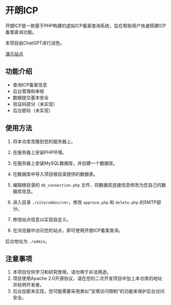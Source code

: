 # 开朗ICP

开朗ICP是一款基于PHP构建的虚拟ICP备案查询系统，旨在帮助用户快速搭建ICP备案查询功能。

本项目由ChatGPT进行润色。

[演示站点](https://icp.kldhsh.top/)

## 功能介绍

- 查询ICP备案信息
- 后台管理和审核
- 数据提交基本安全
- 验证码部分（未实现）
- 后台密码（未实现）

## 使用方法

1. 将本仓库克隆到您的服务器上。

2. 在服务器上安装PHP环境。

3. 在服务器上安装MySQL数据库，并创建一个数据库。

4. 在数据库中导入项目根目录提供的数据表。

5. 编辑根目录的 `db_connection.php` 文件，将数据库连接信息修改为您自己的数据库信息。

6. 进入目录 `./site/admin/ver`，修改 `approve.php` 和 `delete.php` 的SMTP部分。

7. 修改站点信息以实现自定义。

8. 在浏览器中访问您的站点，即可使用开朗ICP备案查询。

后台地址为 `./admin`。

## 注意事项

1. 本项目仅供学习和研究使用，请勿用于非法用途。
2. 项目使用Apache 2.0开源协议，请在您的二次开发项目中加上本仓库的地址并标明开发者。
3. 后台加密未实现，您可能需要采用类似"宝塔访问限制"的功能来保护后台访问安全。


